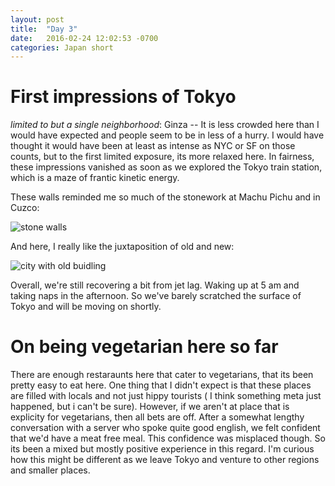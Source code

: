```yaml
---
layout: post
title:  "Day 3"
date:   2016-02-24 12:02:53 -0700
categories: Japan short  
---
```

# First impressions of Tokyo 
 *limited to but a single neighborhood*: Ginza --
It is less crowded here than I would have expected and people seem to be in less of a hurry.  I would have thought it would have been at least as intense as NYC or SF on those counts, but to the first limited exposure, its more relaxed here. In fairness, these impressions vanished as soon as we explored the Tokyo train station, which is a maze of frantic kinetic energy.

These walls reminded me so much of the stonework at Machu Pichu and in Cuzco:

![stone walls](../../../../../img/tokyo_garden_walls.jpg)

And here, I really like the juxtaposition of old and new:

![city with old buidling](../../../../../img/old_and_new.jpg)

Overall, we're still recovering a bit from jet lag.  Waking up at 5 am and taking naps in the afternoon.  So we've barely scratched the surface of Tokyo and will be moving on shortly. 

# On being vegetarian here so far
There are enough restaraunts here that cater to vegetarians, that its been pretty easy to eat here.  One thing that I didn't expect is that these places are filled with locals and not just hippy tourists ( I think something meta just happened, but i can't be sure). However, if we aren't at place that is explicity for vegetarians, then all bets are off.  After a somewhat lengthy conversation with a server who spoke quite good english, we felt confident that we'd have a meat free meal.  This confidence was misplaced though.  So its been a mixed but mostly positive experience in this regard.  I'm curious how this might be different as we leave Tokyo and venture to other regions and smaller places.
